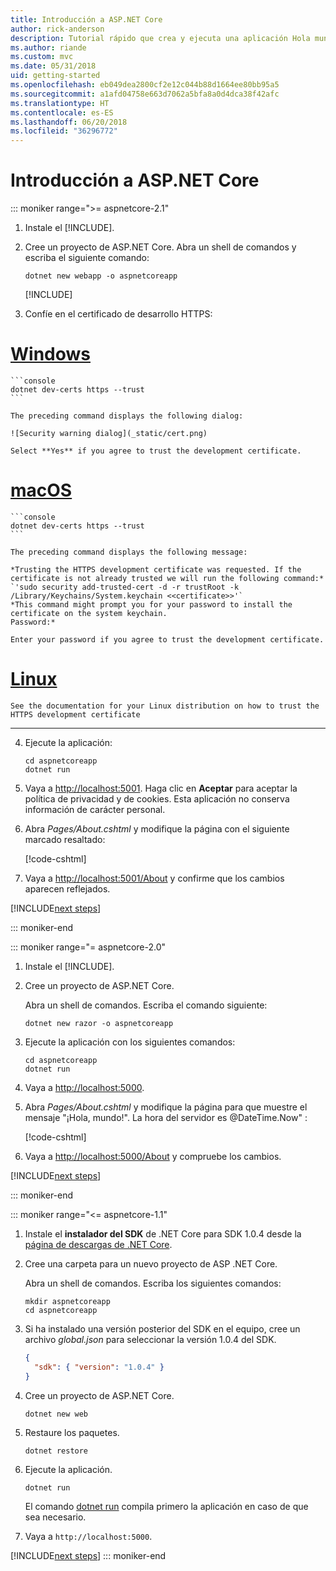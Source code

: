 ```yaml
---
title: Introducción a ASP.NET Core
author: rick-anderson
description: Tutorial rápido que crea y ejecuta una aplicación Hola mundo sencilla mediante ASP.NET Core.
ms.author: riande
ms.custom: mvc
ms.date: 05/31/2018
uid: getting-started
ms.openlocfilehash: eb049dea2800cf2e12c044b88d1664ee80bb95a5
ms.sourcegitcommit: a1afd04758e663d7062a5bfa8a0d4dca38f42afc
ms.translationtype: HT
ms.contentlocale: es-ES
ms.lasthandoff: 06/20/2018
ms.locfileid: "36296772"
---
```

# <a name="get-started-with-aspnet-core"></a>Introducción a ASP.NET Core

::: moniker range=">= aspnetcore-2.1"

1. Instale el [!INCLUDE[](~/includes/2.1-SDK.md)].

2. Cree un proyecto de ASP.NET Core. Abra un shell de comandos y escriba el siguiente comando:

    ```console
    dotnet new webapp -o aspnetcoreapp
    ```

    [!INCLUDE[](~/includes/webapp-alias-notice.md)]

3. Confíe en el certificado de desarrollo HTTPS:

# <a name="windowstabwindows"></a>[Windows](#tab/windows)

    ```console
    dotnet dev-certs https --trust
    ```

    The preceding command displays the following dialog:

    ![Security warning dialog](_static/cert.png)

    Select **Yes** if you agree to trust the development certificate.

# <a name="macostabmacos"></a>[macOS](#tab/macos)

    ```console
    dotnet dev-certs https --trust
    ```

    The preceding command displays the following message:

    *Trusting the HTTPS development certificate was requested. If the certificate is not already trusted we will run the following command:*
    `'sudo security add-trusted-cert -d -r trustRoot -k /Library/Keychains/System.keychain <<certificate>>'`
    *This command might prompt you for your password to install the certificate on the system keychain.
    Password:*

    Enter your password if you agree to trust the development certificate.

# <a name="linuxtablinux"></a>[Linux](#tab/linux)

    See the documentation for your Linux distribution on how to trust the HTTPS development certificate
---

4. Ejecute la aplicación:

    ```console
    cd aspnetcoreapp
    dotnet run
    ```

5. Vaya a [http://localhost:5001](http://localhost:5001).  Haga clic en **Aceptar** para aceptar la política de privacidad y de cookies. Esta aplicación no conserva información de carácter personal.

6. Abra *Pages/About.cshtml* y modifique la página con el siguiente marcado resaltado:

    [!code-cshtml[](sample/getting-started/about.cshtml?highlight=9)]

7. Vaya a [http://localhost:5001/About](http://localhost:5001/About) y confirme que los cambios aparecen reflejados.

[!INCLUDE[next steps](~/includes/getting-started/next-steps.md)]

::: moniker-end

::: moniker range="= aspnetcore-2.0"

1. Instale el [!INCLUDE[](~/includes/net-core-sdk-download-link.md)].

2. Cree un proyecto de ASP.NET Core.

   Abra un shell de comandos. Escriba el comando siguiente:

    ```console
    dotnet new razor -o aspnetcoreapp
    ```

3. Ejecute la aplicación con los siguientes comandos:

    ```console
    cd aspnetcoreapp
    dotnet run
    ```

4. Vaya a [http://localhost:5000](http://localhost:5000).

5. Abra *Pages/About.cshtml* y modifique la página para que muestre el mensaje "¡Hola, mundo!". La hora del servidor es @DateTime.Now" :

    [!code-cshtml[](sample/getting-started/about.cshtml?highlight=9&range=1-9)]

6. Vaya a [http://localhost:5000/About](http://localhost:5000/About) y compruebe los cambios.

[!INCLUDE[next steps](~/includes/getting-started/next-steps.md)]

::: moniker-end

::: moniker range="<= aspnetcore-1.1"

1. Instale el **instalador del SDK** de .NET Core para SDK 1.0.4 desde la [página de descargas de .NET Core](https://www.microsoft.com/net/download/all).

2. Cree una carpeta para un nuevo proyecto de ASP .NET Core.

   Abra un shell de comandos. Escriba los siguientes comandos:

   ```console
   mkdir aspnetcoreapp
   cd aspnetcoreapp
   ```

3. Si ha instalado una versión posterior del SDK en el equipo, cree un archivo *global.json* para seleccionar la versión 1.0.4 del SDK.

   ```json
   {
     "sdk": { "version": "1.0.4" }
   }
   ```

4. Cree un proyecto de ASP.NET Core.

   ```console
   dotnet new web
   ```

5. Restaure los paquetes.

    ```console
    dotnet restore
    ```

6. Ejecute la aplicación.

   ```console
   dotnet run
   ```

   El comando [dotnet run](/dotnet/core/tools/dotnet-run) compila primero la aplicación en caso de que sea necesario.

7. Vaya a `http://localhost:5000`.

[!INCLUDE[next steps](~/includes/getting-started/next-steps.md)]
::: moniker-end
